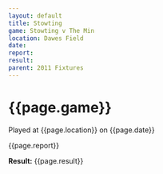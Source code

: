 ```yaml
---
layout: default
title: Stowting
game: Stowting v The Min
location: Dawes Field
date: 
report: 
result: 
parent: 2011 Fixtures
---
```


# {{page.game}}

Played at {{page.location}} on {{page.date}}

{{page.report}}

**Result:** {{page.result}}

